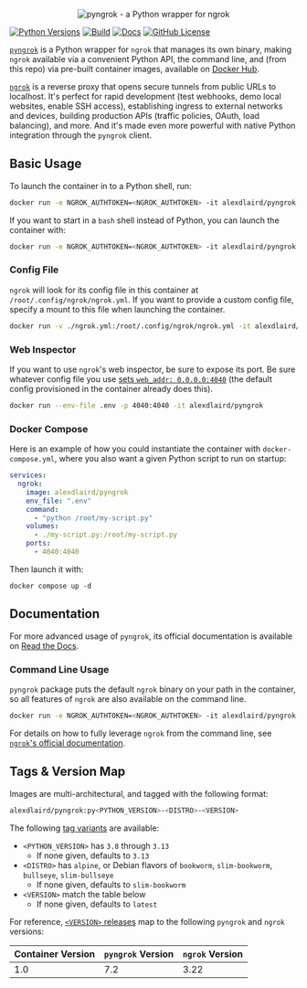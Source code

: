 <p align="center"><img alt="pyngrok - a Python wrapper for ngrok" src="https://pyngrok.readthedocs.io/en/latest/_images/logo.png" /></p>

[![Python Versions](https://img.shields.io/pypi/pyversions/pyngrok.svg)](https://pypi.org/project/pyngrok)
[![Build](https://img.shields.io/github/actions/workflow/status/alexdlaird/pyngrok-docker/build.yml)](https://github.com/alexdlaird/pyngrok-docker/actions/workflows/build.yml)
[![Docs](https://img.shields.io/readthedocs/pyngrok)](https://pyngrok.readthedocs.io/en/latest)
[![GitHub License](https://img.shields.io/github/license/alexdlaird/pyngrok)](https://github.com/alexdlaird/pyngrok/blob/main/LICENSE)

[`pyngrok`](https://github.com/alexdlaird/pyngrok) is a Python wrapper for `ngrok` that manages its own binary,
making `ngrok` available via a convenient Python API, the command line, and (from this repo) via pre-built
container images, available on [Docker Hub](https://hub.docker.com/r/alexdlaird/pyngrok).

[`ngrok`](https://ngrok.com) is a reverse proxy that opens secure tunnels from public URLs to localhost. It's perfect
for rapid  development (test webhooks, demo local websites, enable SSH access), establishing ingress to external
networks and devices, building production APIs (traffic policies, OAuth, load balancing), and more. And
it's made even more powerful with native Python integration through the `pyngrok` client.

## Basic Usage

To launch the container in to a Python shell, run:

```sh
docker run -e NGROK_AUTHTOKEN=<NGROK_AUTHTOKEN> -it alexdlaird/pyngrok
```

If you want to start in a `bash` shell instead of Python, you can launch the container with:

```sh
docker run -e NGROK_AUTHTOKEN=<NGROK_AUTHTOKEN> -it alexdlaird/pyngrok /bin/bash
```

### Config File

`ngrok` will look for its config file in this container at `/root/.config/ngrok/ngrok.yml`. If you want to provide a
custom config file, specify a mount to this file when launching the container.

```sh
docker run -v ./ngrok.yml:/root/.config/ngrok/ngrok.yml -it alexdlaird/pyngrok
```

### Web Inspector

If you want to use `ngrok`'s web inspector, be sure to expose its port. Be sure whatever config file you use
[sets `web_addr: 0.0.0.0:4040`](https://ngrok.com/docs/agent/config/v2/#web_addr) (the default config provisioned in
the container already does this).

```sh
docker run --env-file .env -p 4040:4040 -it alexdlaird/pyngrok
```

### Docker Compose

Here is an example of how you could instantiate the container with `docker-compose.yml`, where you also want a given
Python script to run on startup:

```yaml
services:
  ngrok:
    image: alexdlaird/pyngrok
    env_file: ".env"
    command:
      - "python /root/my-script.py"
    volumes:
      - ./my-script.py:/root/my-script.py
    ports:
      - 4040:4040
```

Then launch it with:

```shell
docker compose up -d
```

## Documentation

For more advanced usage of `pyngrok`, its official documentation is available
on [Read the Docs](https://pyngrok.readthedocs.io).

### Command Line Usage

`pyngrok` package puts the default `ngrok` binary on your path in the container, so all features of `ngrok` are
also available on the command line.

```sh
docker run -e NGROK_AUTHTOKEN=<NGROK_AUTHTOKEN> -it alexdlaird/pyngrok ngrok http 80
```

For details on how to fully leverage `ngrok` from the command line,
see [`ngrok`'s official documentation](https://ngrok.com/docs/agent/cli/).

## Tags & Version Map

Images are multi-architectural, and tagged with the following format:

```sh
alexdlaird/pyngrok:py<PYTHON_VERSION>-<DISTRO>-<VERSION>
```

The following [tag variants](https://hub.docker.com/r/alexdlaird/pyngrok/tags) are available:

- `<PYTHON_VERSION>` has `3.8` through `3.13`
  - If none given, defaults to `3.13`
- `<DISTRO>` has `alpine`, or Debian flavors of `bookworm`, `slim-bookworm`, `bullseye`, `slim-bullseye`
  - If none given, defaults to `slim-bookworm`
- `<VERSION>` match the table below
  - If none given, defaults to `latest`

For reference, [`<VERSION>` releases](https://github.com/alexdlaird/pyngrok-docker/releases) map to the following `pyngrok` and `ngrok` versions:

| Container Version | `pyngrok` Version | `ngrok` Version |
|-------------------|-------------------|-----------------|
| 1.0               | 7.2               | 3.22            |
